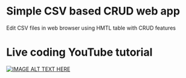 # Simple CSV based CRUD web app
Edit CSV files in web browser using HMTL table with CRUD features

# Live coding YouTube tutorial
[![IMAGE ALT TEXT HERE](https://img.youtube.com/vi/5WCXXOBnbsM/0.jpg)](https://youtu.be/5WCXXOBnbsM)
